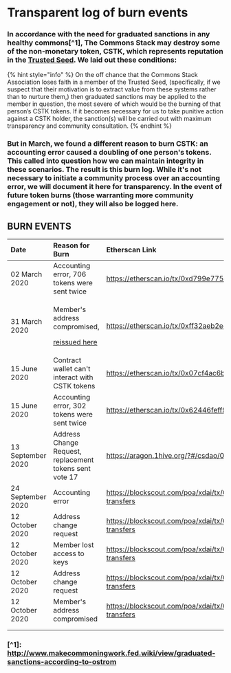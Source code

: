 # Transparent log of burn events

### In accordance with the need for graduated sanctions in any healthy commons\[^1\], The Commons Stack may destroy some of the non-monetary token, CSTK, which represents reputation in the [Trusted Seed](https://medium.com/commonsstack/the-trusted-seed-of-the-commons-stack-13d7e37f2de). We laid out these conditions:

{% hint style="info" %}
On the off chance that the Commons Stack Association loses faith in a member of the Trusted Seed, \(specifically, if we suspect that their motivation is to extract value from these systems rather than to nurture them,\) then graduated sanctions may be applied to the member in question, the most severe of which would be the burning of that person’s CSTK tokens. If it becomes necessary for us to take punitive action against a CSTK holder, the sanction\(s\) will be carried out with maximum transparency and community consultation.
{% endhint %}

### But in March, we found a different reason to burn CSTK: an accounting error caused a doubling of one person's tokens. This called into question how we can maintain integrity in these scenarios. The result is this burn log. While it's not necessary to initiate a community process over an accounting error, we will document it here for transparency. In the event of future token burns \(those warranting more community engagement or not\), they will also be logged here.

## BURN EVENTS

<table>
  <thead>
    <tr>
      <th style="text-align:left">Date</th>
      <th style="text-align:left">Reason for Burn</th>
      <th style="text-align:left">Etherscan Link</th>
    </tr>
  </thead>
  <tbody>
    <tr>
      <td style="text-align:left">02 March 2020</td>
      <td style="text-align:left">Accounting error, 706 tokens were sent twice</td>
      <td style="text-align:left"><a href="https://etherscan.io/tx/0xd799e7750f067942e2227e0ac17df00eedf9cbbf9cae7fbc96157a5649122e83">https://etherscan.io/tx/0xd799e7750f067942e2227e0ac17df00eedf9cbbf9cae7fbc96157a5649122e83</a>
      </td>
    </tr>
    <tr>
      <td style="text-align:left">31 March 2020</td>
      <td style="text-align:left">
        <p>Member&apos;s address compromised,</p>
        <p><a href="https://etherscan.io/tx/0x92d8ec2d3c1110c7b9f075489e6b9d0d67bd9d42c39f670207643e9a128359ff">reissued here</a>
        </p>
      </td>
      <td style="text-align:left"><a href="https://etherscan.io/tx/0xff32aeb2ec312ce17e1b4b8029b30ef7fb8c428f519b7be26cc3660ef44eb3ec">https://etherscan.io/tx/0xff32aeb2ec312ce17e1b4b8029b30ef7fb8c428f519b7be26cc3660ef44eb3ec</a>
      </td>
    </tr>
    <tr>
      <td style="text-align:left">15 June 2020</td>
      <td style="text-align:left">Contract wallet can&apos;t interact with CSTK tokens</td>
      <td style="text-align:left"><a href="https://etherscan.io/tx/0x07cf4ac6bba6a3b119d20bb396de06e5c64ccc6f19ae6a403ab964e2778df105">https://etherscan.io/tx/0x07cf4ac6bba6a3b119d20bb396de06e5c64ccc6f19ae6a403ab964e2778df105</a>
      </td>
    </tr>
    <tr>
      <td style="text-align:left">15 June 2020</td>
      <td style="text-align:left">Accounting error, 302 tokens were sent twice</td>
      <td style="text-align:left"><a href="https://etherscan.io/tx/0x62446feff99bbf28a5d75a4890166fdbe749876e81cfe9907082c0d87f1bfc5c">https://etherscan.io/tx/0x62446feff99bbf28a5d75a4890166fdbe749876e81cfe9907082c0d87f1bfc5c</a>
      </td>
    </tr>
    <tr>
      <td style="text-align:left">13 September 2020</td>
      <td style="text-align:left">Address Change Request, replacement tokens sent vote 17</td>
      <td style="text-align:left"><a href="https://aragon.1hive.org/?#/csdao/0xaa89fb730a83146cbf06661fd436e7445b4d0232/vote/16/">https://aragon.1hive.org/?#/csdao/0xaa89fb730a83146cbf06661fd436e7445b4d0232/vote/16/</a>
      </td>
    </tr>
    <tr>
      <td style="text-align:left">24 September 2020</td>
      <td style="text-align:left">Accounting error</td>
      <td style="text-align:left"><a href="https://blockscout.com/poa/xdai/tx/0x542bb62f7e607ba046d14bf177260d465ca176fa914f2df907333ea68e630df2/token-transfers">https://blockscout.com/poa/xdai/tx/0x542bb62f7e607ba046d14bf177260d465ca176fa914f2df907333ea68e630df2/token-transfers</a>
      <td>
    </tr>
    <tr>
      <td style="text-align:left">12 October 2020</td>
      <td style="text-align:left">Address change request</td>
       <td style="text-align:left"><a href="https://blockscout.com/poa/xdai/tx/0x6cfe7e4a1c8f9cbef257e390ab4f83caa119abc53d5547c8620eff69f5f476d0/token-transfers">https://blockscout.com/poa/xdai/tx/0x6cfe7e4a1c8f9cbef257e390ab4f83caa119abc53d5547c8620eff69f5f476d0/token-transfers</a>
      <td>
    </tr>
     <tr>
      <td style="text-align:left">12 October 2020</td>
      <td style="text-align:left">Member lost access to keys</td>
       <td style="text-align:left"><a href="https://blockscout.com/poa/xdai/tx/0x2933fa4c9695e96ba8da65222c8c727127da157fc62a8653b5896ccfc078db0c/token-transfers">https://blockscout.com/poa/xdai/tx/0x2933fa4c9695e96ba8da65222c8c727127da157fc62a8653b5896ccfc078db0c/token-transfers</a>
      <td>
    </tr>
     <tr>
      <td style="text-align:left">12 October 2020</td>
      <td style="text-align:left">Address change request</td>
       <td style="text-align:left"><a href="https://blockscout.com/poa/xdai/tx/0xea7d956a88bcb45945c2065d8a6326f9da7604f09599b827171b47263d4bbe87/token-transfers">https://blockscout.com/poa/xdai/tx/0xea7d956a88bcb45945c2065d8a6326f9da7604f09599b827171b47263d4bbe87/token-transfers</a>
      <td>
    </tr>
     <tr>
      <td style="text-align:left">12 October 2020</td>
      <td style="text-align:left">Member's address compromised</td>
       <td style="text-align:left"><a href="https://blockscout.com/poa/xdai/tx/0x271bc320d0def0ae10db296a69616171a6b48808c096faeef3ecd5680723d918/token-transfers">https://blockscout.com/poa/xdai/tx/0x271bc320d0def0ae10db296a69616171a6b48808c096faeef3ecd5680723d918/token-transfers</a>
      <td>
    </tr>
    <tr>
      <td style="text-align:left"></td>
      <td style="text-align:left"></td>
      <td style="text-align:left"></td>
    </tr>
    <tr>
      <td style="text-align:left"></td>
      <td style="text-align:left"></td>
      <td style="text-align:left"></td>
    </tr>
  </tbody>
</table>

### \[^1\]: [http://www.makecommoningwork.fed.wiki/view/graduated-sanctions-according-to-ostrom ](http://www.makecommoningwork.fed.wiki/view/graduated-sanctions-according-to-ostrom%20) 

